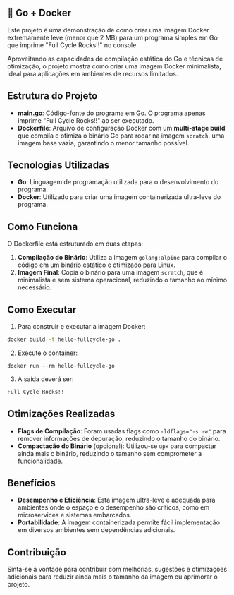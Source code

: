 ## :whale: Go + Docker 



Este projeto é uma demonstração de como criar uma imagem Docker extremamente leve (menor que 2 MB) para um programa simples em Go que imprime "Full Cycle Rocks!!" no console. 

Aproveitando as capacidades de compilação estática do Go e técnicas de otimização, o projeto mostra como criar uma imagem Docker minimalista, ideal para aplicações em ambientes de recursos limitados.

## Estrutura do Projeto

- **main.go**: Código-fonte do programa em Go. O programa apenas imprime "Full Cycle Rocks!!" ao ser executado.
- **Dockerfile**: Arquivo de configuração Docker com um **multi-stage build** que compila e otimiza o binário Go para rodar na imagem `scratch`, uma imagem base vazia, garantindo o menor tamanho possível.

## Tecnologias Utilizadas

- **Go**: Linguagem de programação utilizada para o desenvolvimento do programa.
- **Docker**: Utilizado para criar uma imagem containerizada ultra-leve do programa.

## Como Funciona

O Dockerfile está estruturado em duas etapas:

1. **Compilação do Binário**: Utiliza a imagem `golang:alpine` para compilar o código em um binário estático e otimizado para Linux.
2. **Imagem Final**: Copia o binário para uma imagem `scratch`, que é minimalista e sem sistema operacional, reduzindo o tamanho ao mínimo necessário.

## Como Executar

1. Para construir e executar a imagem Docker:

```bash
docker build -t hello-fullcycle-go .
```

2. Execute o container:

```bas
docker run --rm hello-fullcycle-go
```

3. A saída deverá ser:

```bash
Full Cycle Rocks!!
```

## Otimizações Realizadas

- **Flags de Compilação**: Foram usadas flags como `-ldflags="-s -w"` para remover informações de depuração, reduzindo o tamanho do binário.
- **Compactação do Binário** (opcional): Utilizou-se `upx` para compactar ainda mais o binário, reduzindo o tamanho sem comprometer a funcionalidade.

## Benefícios

- **Desempenho e Eficiência**: Esta imagem ultra-leve é adequada para ambientes onde o espaço e o desempenho são críticos, como em microservices e sistemas embarcados.
- **Portabilidade**: A imagem containerizada permite fácil implementação em diversos ambientes sem dependências adicionais.

## Contribuição

Sinta-se à vontade para contribuir com melhorias, sugestões e otimizações adicionais para reduzir ainda mais o tamanho da imagem ou aprimorar o projeto.